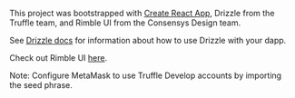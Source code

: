This project was bootstrapped with [Create React App](https://github.com/facebook/create-react-app), Drizzle from the Truffle team, and Rimble UI from the Consensys Design team.

See [Drizzle docs](https://www.trufflesuite.com/docs/drizzle/overview) for information about how to use Drizzle with your dapp.

Check out Rimble UI [here](https://github.com/ConsenSys/rimble-ui).

Note: Configure MetaMask to use Truffle Develop accounts by importing the seed phrase.